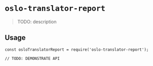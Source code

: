 # `oslo-translator-report`

> TODO: description

## Usage

```
const osloTranslatorReport = require('oslo-translator-report');

// TODO: DEMONSTRATE API
```
